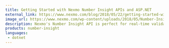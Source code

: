 ```yaml
---
title: Getting Started with Nexmo Number Insight APIs and ASP.NET
external_link: https://www.nexmo.com/blog/2018/05/22/getting-started-with-nexmo-number-insight-apis-and-asp-net-dr/
image_url: https://www.nexmo.com/wp-content/uploads/2018/05/Number-Insight-Nexmo-01-600x300.png
description: Nexmo's Number Insight API is perfect for real-time validation of user input that could potentially protect your apps from ...
products: number-insight
languages:
 - dotnet
---
```


